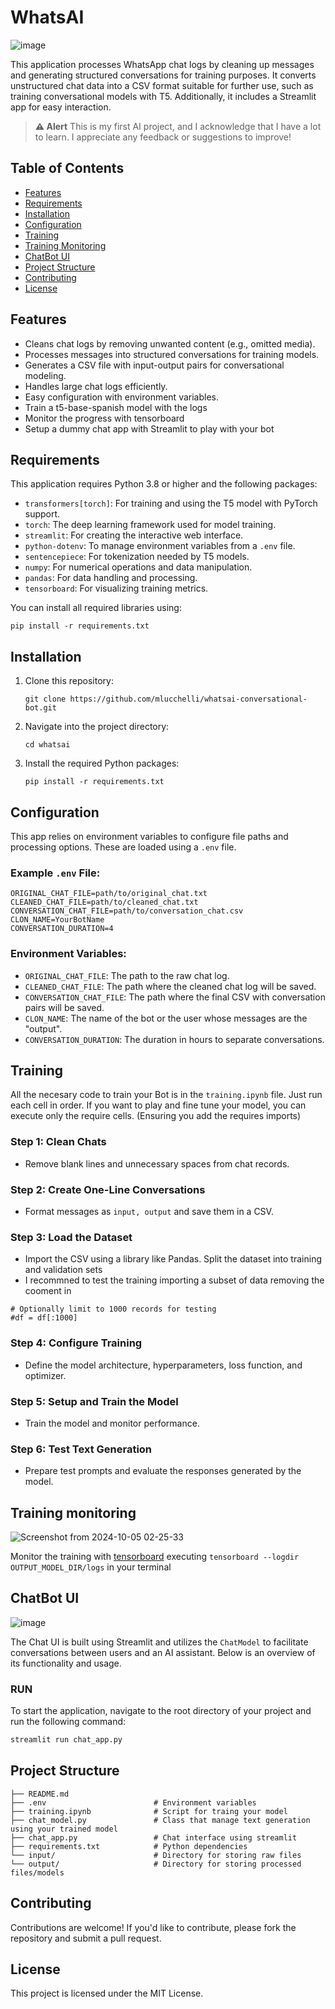 # WhatsAI
![image](https://github.com/user-attachments/assets/d18ded01-2597-467e-8cc1-338005d63723)


This application processes WhatsApp chat logs by cleaning up messages and generating structured conversations for training purposes. It converts unstructured chat data into a CSV format suitable for further use, such as training conversational models with T5. Additionally, it includes a Streamlit app for easy interaction.

> **⚠️ Alert**
> This is my first AI project, and I acknowledge that I have a lot to learn. I appreciate any feedback or suggestions to improve!

## Table of Contents

- [Features](#features)
- [Requirements](#requirements)
- [Installation](#installation)
- [Configuration](#configuration)
- [Training](#training)
- [Training Monitoring](#training-monitoring)
- [ChatBot UI](#chatbot-ui)
- [Project Structure](#project-structure)
- [Contributing](#contributing)
- [License](#license)

## Features

- Cleans chat logs by removing unwanted content (e.g., omitted media).
- Processes messages into structured conversations for training models.
- Generates a CSV file with input-output pairs for conversational modeling.
- Handles large chat logs efficiently.
- Easy configuration with environment variables.
- Train a t5-base-spanish model with the logs
- Monitor the progress with tensorboard
- Setup a dummy chat app with Streamlit to play with your bot 

## Requirements
This application requires Python 3.8 or higher and the following packages:

- `transformers[torch]`: For training and using the T5 model with PyTorch support.
- `torch`: The deep learning framework used for model training.
- `streamlit`: For creating the interactive web interface.
- `python-dotenv`: To manage environment variables from a `.env` file.
- `sentencepiece`: For tokenization needed by T5 models.
- `numpy`: For numerical operations and data manipulation.
- `pandas`: For data handling and processing.
- `tensorboard`: For visualizing training metrics.

You can install all required libraries using:

    pip install -r requirements.txt

## Installation

1. Clone this repository:

    `git clone https://github.com/mlucchelli/whatsai-conversational-bot.git`

2. Navigate into the project directory:

   `cd whatsai`

3. Install the required Python packages:

   `pip install -r requirements.txt`

## Configuration

This app relies on environment variables to configure file paths and processing options. These are loaded using a `.env` file.

### Example `.env` File:

    ORIGINAL_CHAT_FILE=path/to/original_chat.txt
    CLEANED_CHAT_FILE=path/to/cleaned_chat.txt
    CONVERSATION_CHAT_FILE=path/to/conversation_chat.csv
    CLON_NAME=YourBotName
    CONVERSATION_DURATION=4

### Environment Variables:

- `ORIGINAL_CHAT_FILE`: The path to the raw chat log.
- `CLEANED_CHAT_FILE`: The path where the cleaned chat log will be saved.
- `CONVERSATION_CHAT_FILE`: The path where the final CSV with conversation pairs will be saved.
- `CLON_NAME`: The name of the bot or the user whose messages are the "output".
- `CONVERSATION_DURATION`: The duration in hours to separate conversations.

## Training

All the necesary code to train your Bot is in the `training.ipynb` file.
Just run each cell in order.
If you want to play and fine tune your model, you can execute only the require cells. (Ensuring you add the requires imports)

### Step 1: Clean Chats
- Remove blank lines and unnecessary spaces from chat records.

### Step 2: Create One-Line Conversations
- Format messages as `input, output` and save them in a CSV.

### Step 3: Load the Dataset
- Import the CSV using a library like Pandas. Split the dataset into training and validation sets
- I recommned to test the training importing a subset of data removing the cooment in
```
# Optionally limit to 1000 records for testing
#df = df[:1000]
```

### Step 4: Configure Training
- Define the model architecture, hyperparameters, loss function, and optimizer.

### Step 5: Setup and Train the Model
- Train the model and monitor performance.

### Step 6: Test Text Generation
- Prepare test prompts and evaluate the responses generated by the model.

## Training monitoring
![Screenshot from 2024-10-05 02-25-33](https://github.com/user-attachments/assets/d02375cb-98a8-438d-99de-1040176b366c)

Monitor the training with [tensorboard](https://www.tensorflow.org/tensorboard) executing `tensorboard --logdir OUTPUT_MODEL_DIR/logs` in your terminal

## ChatBot UI
![image](https://github.com/user-attachments/assets/6eb3415e-d723-4b3d-8fba-3cd56cdd55d4)

The Chat UI is built using Streamlit and utilizes the `ChatModel` to facilitate conversations between users and an AI assistant. Below is an overview of its functionality and usage.

### RUN

To start the application, navigate to the root directory of your project and run the following command:

```bash
streamlit run chat_app.py
```

## Project Structure

    ├── README.md
    ├── .env                        # Environment variables
    ├── training.ipynb              # Script for traing your model
    ├── chat_model.py               # Class that manage text generation using your trained model
    ├── chat_app.py                 # Chat interface using streamlit
    ├── requirements.txt            # Python dependencies
    └── input/                      # Directory for storing raw files
    └── output/                     # Directory for storing processed files/models

## Contributing

Contributions are welcome! If you'd like to contribute, please fork the repository and submit a pull request.


## License

This project is licensed under the MIT License.
